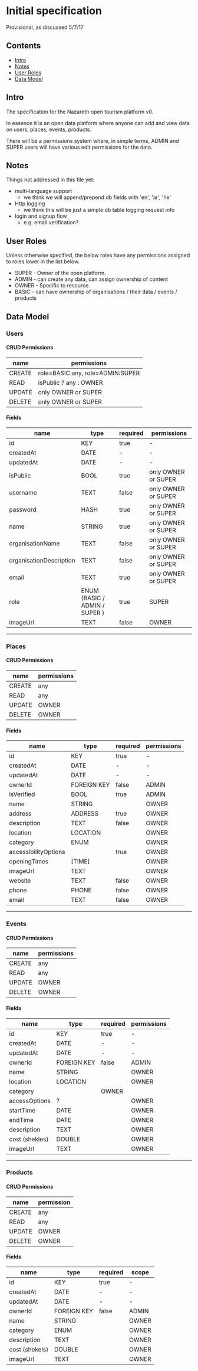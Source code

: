 # Initial specification

Provisional, as discussed 5/7/17

## Contents
- [Intro](#intro)
- [Notes](#notes)
- [User Roles](#user-roles)
- [Data Model](#data-model)

## Intro
The specification for the Nazareth open tourism platform v0.

In essence it is an open data platform where anyone can add and view data on users, places, events, products.

There will be a permissions system where, in simple terms, ADMIN and SUPER users will have various edit permissions for the data.

## Notes
Things not addressed in this file yet:
- multi-language support
    - we think we will append/prepend db fields with 'en', 'ar', 'he'
- Http logging
    - we think this will be just a simple db table logging request info
- login and signup flow
    - e.g. email verification?

## User Roles
Unless otherwise specified, the below roles have any permissions assigned to roles lower in the list below.

- SUPER - Owner of the open platform.
- ADMIN - can create any data, can assign ownership of content
- OWNER - Specific to resource.
- BASIC - can have ownership of organisations / their data / events / products

## Data Model

### Users

#### CRUD Permissions

name | permissions
---|---
CREATE | role=BASIC:any, role=ADMIN:SUPER
READ | isPublic ? any : OWNER
UPDATE | only OWNER or SUPER
DELETE | only OWNER or SUPER

#### Fields

name | type | required | permissions
---|---|---|---
id | KEY | true |-
createdAt| DATE | - | -
updatedAt| DATE | - | -
isPublic | BOOL | true | only OWNER or SUPER
username | TEXT | false | only OWNER or SUPER
password | HASH | true | only OWNER or SUPER
name| STRING | true | only OWNER or SUPER
organisationName | TEXT | false | only OWNER or SUPER
organisationDescription | TEXT | false | only OWNER or SUPER
email| TEXT | true | only OWNER or SUPER
role | ENUM (BASIC / ADMIN / SUPER ) | true | SUPER
imageUrl| TEXT | false | OWNER

---

### Places

#### CRUD Permissions

name | permissions
---|---
CREATE | any
READ | any
UPDATE | OWNER
DELETE | OWNER

#### Fields

name | type | required | permissions
---|---|---|---
id | KEY | true |-
createdAt| DATE | - | -
updatedAt| DATE | - | -
ownerId | FOREIGN KEY | false | ADMIN
isVerified | BOOL | true | ADMIN
name| STRING | | OWNER
address | ADDRESS | true | OWNER
description | TEXT | false | OWNER
location| LOCATION | | OWNER
category| ENUM | | OWNER
accessibilityOptions| | true | OWNER
openingTimes | [TIME] | | OWNER
imageUrl| TEXT | | OWNER
website | TEXT | false | OWNER
phone | PHONE | false | OWNER
email | TEXT | false | OWNER

---

### Events

#### CRUD Permissions

name | permissions
---|---
CREATE | any
READ | any
UPDATE | OWNER
DELETE | OWNER

#### Fields

name | type | required | permissions
---|---|---|---
id | KEY | true |-
createdAt| DATE | - | -
updatedAt| DATE | - | -
ownerId | FOREIGN KEY | false | ADMIN
name| STRING | | OWNER
location| LOCATION | | OWNER
category|  | OWNER
accessOptions| ? | | OWNER
startTime| DATE | | OWNER
endTime| DATE | | OWNER
description| TEXT | | OWNER
cost (shekles) | DOUBLE | | OWNER
imageUrl| TEXT | | OWNER

---

### Products

#### CRUD Permissions

name | permission
---|---
CREATE | any
READ | any
UPDATE | OWNER
DELETE | OWNER

#### Fields

name | type | required | scope
---|---|---|---
id | KEY | true |-
createdAt| DATE | - | -
updatedAt| DATE | - | -
ownerId | FOREIGN KEY | false | ADMIN
name| STRING | | OWNER
category| ENUM | | OWNER
description| TEXT | | OWNER
cost (shekels) | DOUBLE | | OWNER
imageUrl| TEXT | | OWNER
